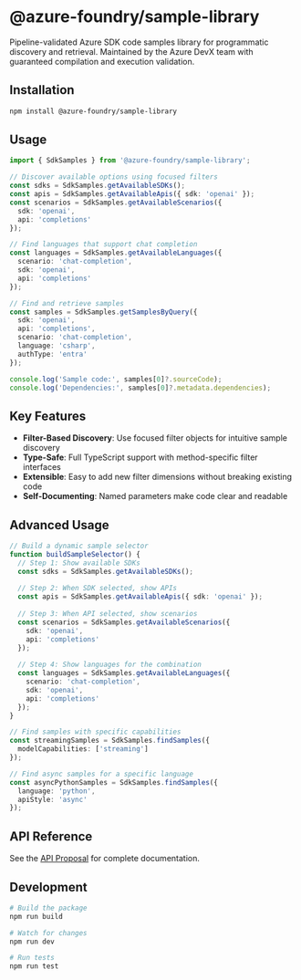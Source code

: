 # @azure-foundry/sample-library

Pipeline-validated Azure SDK code samples library for programmatic discovery and retrieval. Maintained by the Azure DevX team with guaranteed compilation and execution validation.

## Installation

```bash
npm install @azure-foundry/sample-library
```

## Usage

```typescript
import { SdkSamples } from '@azure-foundry/sample-library';

// Discover available options using focused filters
const sdks = SdkSamples.getAvailableSDKs();
const apis = SdkSamples.getAvailableApis({ sdk: 'openai' });
const scenarios = SdkSamples.getAvailableScenarios({ 
  sdk: 'openai', 
  api: 'completions' 
});

// Find languages that support chat completion
const languages = SdkSamples.getAvailableLanguages({
  scenario: 'chat-completion',
  sdk: 'openai',
  api: 'completions'
});

// Find and retrieve samples
const samples = SdkSamples.getSamplesByQuery({
  sdk: 'openai',
  api: 'completions',
  scenario: 'chat-completion',
  language: 'csharp',
  authType: 'entra'
});

console.log('Sample code:', samples[0]?.sourceCode);
console.log('Dependencies:', samples[0]?.metadata.dependencies);
```

## Key Features

- **Filter-Based Discovery**: Use focused filter objects for intuitive sample discovery
- **Type-Safe**: Full TypeScript support with method-specific filter interfaces
- **Extensible**: Easy to add new filter dimensions without breaking existing code
- **Self-Documenting**: Named parameters make code clear and readable

## Advanced Usage

```typescript
// Build a dynamic sample selector
function buildSampleSelector() {
  // Step 1: Show available SDKs
  const sdks = SdkSamples.getAvailableSDKs();
  
  // Step 2: When SDK selected, show APIs
  const apis = SdkSamples.getAvailableApis({ sdk: 'openai' });
  
  // Step 3: When API selected, show scenarios
  const scenarios = SdkSamples.getAvailableScenarios({ 
    sdk: 'openai', 
    api: 'completions' 
  });
  
  // Step 4: Show languages for the combination
  const languages = SdkSamples.getAvailableLanguages({
    scenario: 'chat-completion',
    sdk: 'openai',
    api: 'completions'
  });
}

// Find samples with specific capabilities
const streamingSamples = SdkSamples.findSamples({
  modelCapabilities: ['streaming']
});

// Find async samples for a specific language
const asyncPythonSamples = SdkSamples.findSamples({
  language: 'python',
  apiStyle: 'async'
});
```

## API Reference

See the [API Proposal](../../npm-package-api-proposal.md) for complete documentation.

## Development

```bash
# Build the package
npm run build

# Watch for changes
npm run dev

# Run tests
npm run test
```
